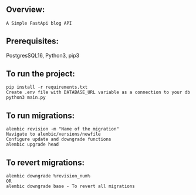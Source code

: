 ## Overview:
```
A Simple FastApi blog API
```

## Prerequisites:
 PostgresSQL16, Python3, pip3 
## To run the project:

```
pip install -r requirements.txt
Create .env file with DATABASE_URL variable as a connection to your db
python3 main.py
```

## To run migrations:

```
alembic revision -m "Name of the migration"
Navigate to alembic/versions/newfile
Configure update and downgrade functions
alembic upgrade head
```
## To revert migrations:

```
alembic downgrade %revision_num%
OR
alembic downgrade base - To revert all migrations
```
